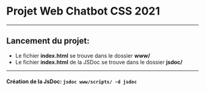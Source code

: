 # Projet Web Chatbot CSS 2021

---

## Lancement du projet:

- Le fichier **index.html** se trouve dans le dossier **www/**
- Le fichier **index.html** de la JSDoc se trouve dans le dossier **jsdoc/**

---
#### Création de la JsDoc: `jsdoc www/scripts/ -d jsdoc`